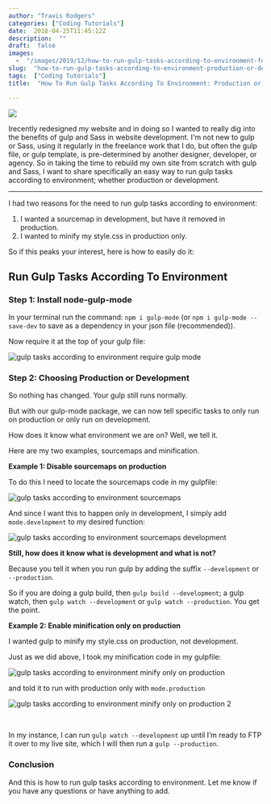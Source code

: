 ```yaml
---
author: "Travis Rodgers"
categories: ["Coding Tutorials"]
date:  2018-04-25T11:45:12Z
description:  ""
draft:  false
images: 
  -  "/images/2019/12/how-to-run-gulp-tasks-according-to-environment-featured.jpg"
slug:  "how-to-run-gulp-tasks-according-to-environment-production-or-development"
tags:  ["Coding Tutorials"]
title:  "How To Run Gulp Tasks According To Environment: Production or Development"

---
```



<p><img data-rjs="2" src="/images/2019/12/how-to-run-gulp-tasks-according-to-environment-featured.jpg" /></p>

<div class="lead-paragraph"><span class="dropcap">I</span>recently redesigned my website and in doing so I wanted to really dig into the benefits of gulp and Sass in website development. I'm not new to gulp or Sass, using it regularly in the freelance work that I do, but often the gulp file, or gulp template, is pre-determined by another designer, developer, or agency. So in taking the time to rebuild my own site from scratch with gulp and Sass, I want to share specifically an easy way to run gulp tasks according to environment; whether production or development.</div><hr class="lead-hr">
<p>I had two reasons for the need to run gulp tasks according to environment:</p>
<ol>
<li>I wanted a sourcemap in development, but have it removed in production.</li>
<li>I wanted to minify my style.css in production only.</li>
</ol>
<p>So if this peaks your interest, here is how to easily do it:</p>
<h2>Run Gulp Tasks According To Environment</h2>
<h3>Step 1: Install node-gulp-mode</h3>
<p>In your terminal run the command: <code>npm i gulp-mode</code> (or <code>npm i gulp-mode --save-dev</code> to save as a dependency in your json file (recommended)).</p>
<p>Now require it at the top of your gulp file:</p>
<p class="textcenter"><img src="/images/2019/12/gulp-tasks-according-to-environment-require-gulp-mode.png" alt="gulp tasks according to environment require gulp mode" /></p>
<h3>Step 2: Choosing Production or Development</h3>
<p>So nothing has changed. Your gulp still runs normally.</p>
<p>But with our gulp-mode package, we can now tell specific tasks to only run on production or only run on development.</p>
<p>How does it know what environment we are on? Well, we tell it.</p>
<p>Here are my two examples, sourcemaps and minification.</p>
<p><strong>Example 1: Disable sourcemaps on production</strong></p>
<p>To do this I need to locate the sourcemaps code in my gulpfile:</p>
<p class="textcenter"><img src="/images/2019/12/gulp-tasks-according-to-environment-sourcemaps.png" alt="gulp tasks according to environment sourcemaps" /></p>
<p>And since I want this to happen only in development, I simply add <code>mode.development</code> to my desired function:</p>
<p class="textcenter"><img src="/images/2019/12/gulp-tasks-according-to-environment-sourcemaps-development.png" alt="gulp tasks according to environment sourcemaps development" /></p>
<p><strong>Still, how does it know what is development and what is not?</strong></p>
<p>Because you tell it when you run gulp by adding the suffix <code>--development</code> or <code>--production</code>.</p>
<p>So if you are doing a gulp build, then <code>gulp build --development</code>; a gulp watch, then <code>gulp watch --development</code> or <code>gulp watch --production</code>. You get the point.</p>
<p><strong>Example 2: Enable minification only on production</strong></p>
<p>I wanted gulp to minify my style.css on production, not development.</p>
<p>Just as we did above, I took my minification code in my gulpfile:</p>
<p class="textcenter"><img src="/images/2019/12/gulp-tasks-according-to-environment-minify-only-on-production.png" alt="gulp tasks according to environment minify only on production" /></p>
<p>and told it to run with production only with <code>mode.production</code></p>
<p class="textcenter"><img src="/images/2019/12/gulp-tasks-according-to-environment-minify-only-on-production-2.png" alt="gulp tasks according to environment minify only on production 2" /></p>
<p>&nbsp;</p>
<p>In my instance, I can run <code>gulp watch --development</code> up until I&#8217;m ready to FTP it over to my live site, which I will then run a <code>gulp --production</code>.</p>
<h3>Conclusion</h3>
<p>And this is how to run gulp tasks according to environment. Let me know if you have any questions or have anything to add.</p>



